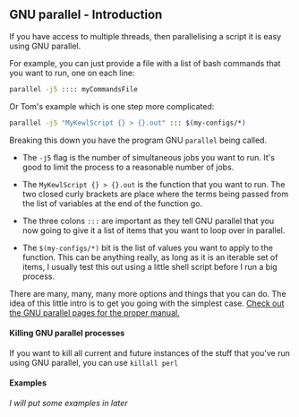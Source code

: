 ## GNU parallel - Introduction

If you have access to multiple threads, then parallelising a script it is easy using GNU parallel.

For example, you can just provide a file with a list of bash commands that you want to run, one on each line:

```sh
parallel -j5 :::: myCommandsFile
```
Or Tom's example which is one step more complicated: 

```sh
parallel -j5 "MyKewlScript {} > {}.out" ::: $(my-configs/*)
```

Breaking this down you have the program GNU `parallel` being called.

 * The `-j5` flag is the number of simultaneous jobs you want to run. It's good to limit the process to a reasonable number of jobs.

 * The `MyKewlScript {} > {}.out` is the function that you want to run. The two closed curly brackets are place where the terms being passed from the list of variables at the end of the function go.

 * The three colons `:::` are important as they tell GNU parallel that you now going to give it a list of items that you want to loop over in parallel.

 * The `$(my-configs/*)` bit is the list of values you want to apply to the function. This can be anything really, as long as it is an iterable set of items, I usually test this out using a little shell script before I run a big process.
 

There are many, many, many more options and things that you can do. The idea of this little intro is to get you going with the simplest case. [Check out the GNU parallel pages for the proper manual.](https://www.gnu.org/doc/doc.html) 
 
 #### Killing GNU parallel processes
 If you want to kill all current and future instances of the stuff that you've run using GNU parallel, you can use `killall perl`
 
 #### Examples
 
 *I will put some examples in later*
